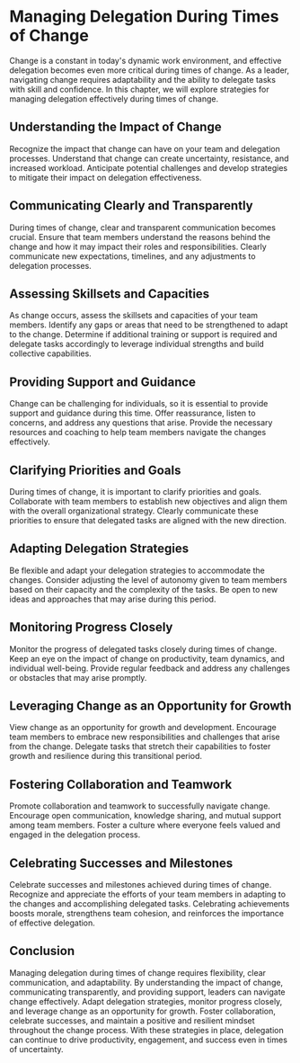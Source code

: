 Managing Delegation During Times of Change
======================================================

Change is a constant in today's dynamic work environment, and effective delegation becomes even more critical during times of change. As a leader, navigating change requires adaptability and the ability to delegate tasks with skill and confidence. In this chapter, we will explore strategies for managing delegation effectively during times of change.

Understanding the Impact of Change
----------------------------------

Recognize the impact that change can have on your team and delegation processes. Understand that change can create uncertainty, resistance, and increased workload. Anticipate potential challenges and develop strategies to mitigate their impact on delegation effectiveness.

Communicating Clearly and Transparently
---------------------------------------

During times of change, clear and transparent communication becomes crucial. Ensure that team members understand the reasons behind the change and how it may impact their roles and responsibilities. Clearly communicate new expectations, timelines, and any adjustments to delegation processes.

Assessing Skillsets and Capacities
----------------------------------

As change occurs, assess the skillsets and capacities of your team members. Identify any gaps or areas that need to be strengthened to adapt to the change. Determine if additional training or support is required and delegate tasks accordingly to leverage individual strengths and build collective capabilities.

Providing Support and Guidance
------------------------------

Change can be challenging for individuals, so it is essential to provide support and guidance during this time. Offer reassurance, listen to concerns, and address any questions that arise. Provide the necessary resources and coaching to help team members navigate the changes effectively.

Clarifying Priorities and Goals
-------------------------------

During times of change, it is important to clarify priorities and goals. Collaborate with team members to establish new objectives and align them with the overall organizational strategy. Clearly communicate these priorities to ensure that delegated tasks are aligned with the new direction.

Adapting Delegation Strategies
------------------------------

Be flexible and adapt your delegation strategies to accommodate the changes. Consider adjusting the level of autonomy given to team members based on their capacity and the complexity of the tasks. Be open to new ideas and approaches that may arise during this period.

Monitoring Progress Closely
---------------------------

Monitor the progress of delegated tasks closely during times of change. Keep an eye on the impact of change on productivity, team dynamics, and individual well-being. Provide regular feedback and address any challenges or obstacles that may arise promptly.

Leveraging Change as an Opportunity for Growth
----------------------------------------------

View change as an opportunity for growth and development. Encourage team members to embrace new responsibilities and challenges that arise from the change. Delegate tasks that stretch their capabilities to foster growth and resilience during this transitional period.

Fostering Collaboration and Teamwork
------------------------------------

Promote collaboration and teamwork to successfully navigate change. Encourage open communication, knowledge sharing, and mutual support among team members. Foster a culture where everyone feels valued and engaged in the delegation process.

Celebrating Successes and Milestones
------------------------------------

Celebrate successes and milestones achieved during times of change. Recognize and appreciate the efforts of your team members in adapting to the changes and accomplishing delegated tasks. Celebrating achievements boosts morale, strengthens team cohesion, and reinforces the importance of effective delegation.

Conclusion
----------

Managing delegation during times of change requires flexibility, clear communication, and adaptability. By understanding the impact of change, communicating transparently, and providing support, leaders can navigate change effectively. Adapt delegation strategies, monitor progress closely, and leverage change as an opportunity for growth. Foster collaboration, celebrate successes, and maintain a positive and resilient mindset throughout the change process. With these strategies in place, delegation can continue to drive productivity, engagement, and success even in times of uncertainty.
